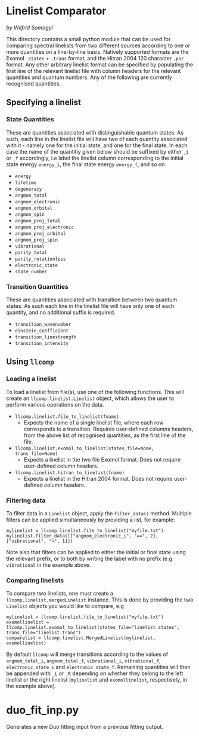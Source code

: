 # Linelist Comparator
_by Wilfrid Somogyi_

This directory contains a small python module that can be used for comparing spectral linelists from two different sources according to one or more quantities on a line-by-line basis. Natively supported formats are the Exomol `.states` + `.trans` format, and the Hitran 2004 120 character `.par` format. Any other arbitrary linelist format can be specified by populating the first line of the relevant linelist file with column headers for the relevant quantities and quantum numbers. Any of the following are currently recognised quantities.

## Specifying a linelist

### State Quantities
These are quantities associated with distinguishable quantum states. As such, each line in the linelist file will have two of each quantity associated with it - namely one for the initial state, and one for the final state. In each case the name of the quantitiy given below should be suffixed by either `_i` or `_f` accordingly, i.e label the linelist column corresponding to the initial state energy `energy_i`, the final state energy `energy_f`, and so on.

* `energy`
* `lifetime`
* `degeneracy`
* `angmom_total`
* `angmom_electronic`
* `angmom_orbital`
* `angmom_spin`
* `angmom_proj_total`
* `angmom_proj_electronic`
* `angmom_proj_orbital`
* `angmom_proj_spin`
* `vibrational`
* `parity_total`
* `parity_rotationless`
* `electronic_state`
* `state_number`

### Transition Quantities
These are quantities associated with transition between two quantum states. As such each line in the linelist file will have only one of each quantity, and no additional suffix is required.
* `transition_wavenumber`
* `einstein_coefficient`
* `transition_linestrength`
* `transition_intensity`

## Using `llcomp`

### Loading a linelist
To load a linelist from file(s), use one of the following functions. This will create an `llcomp.linelist.Linelist` object, which allows the user to perform various operations on the data.

* `llcomp.linelist.file_to_linelist(fname)`
  - Expects the name of a single linelist file, where each row corresponds to a transition. Requires user-defined columns headers, from the above list of recognised quantities, as the first line of the file.
* `llcomp.linelist.exomol_to_linelist(states_file=None, trans_file=None)`
  - Expects a linelist in the two file Exomol format. Does not require user-defined column headers.
* `llcomp.linelist.hitran_to_linelist(fname)`
  - Expects a linelist in the Hitran 2004 format. Does not require user-defined column headers.

### Filtering data
To filter data in a `Linelist` object, apply the `filter_data()` method. Multiple filters can be applied simultaneously by providing a list, for example:

```
mylinelist = llcomp.linelist.file_to_linelist("myfile.txt")
mylinelist.filter_data([["angmom_electronic_i", "==", 2], ["vibrational", ">", 1]])
```

Note also that filters can be applied to either the initial or final state using the relevant prefix, or to both by writing the label with no prefix (e.g `vibrational` in the example above.

### Comparing linelists
To compare two linelists, one must create a `llcomp.linelist.mergedLinelist` instance. This is done by providing the two `Linelist` objects you would like to compare, e.g

```
mylinelist = llcomp.linelist.file_to_linelist("myfile.txt")
exomollinelist = llcomp.linelist.exomol_to_linelist(states_file="linelist.states", trans_file="linelist.trans")
comparelist = llcomp.linelist.MergedLinelist(mylinelist, exomollinelist)
```
By default `llcomp` will merge transitions according to the values of `angmom_total_i`, `angmom_total_f`, `vibrational_i`, `vibrational_f`, `electronic_state_i` and `electronic_state_f`. Remaining quantities will then be appended with `_L` or `_R` depending on whether they belong to the left linelist or the right linelist (`mylinelist` and `exomollinelist`, respectively, in the example above). 

# duo_fit_inp.py

Generates a new Duo fitting input from a previous fitting output.

